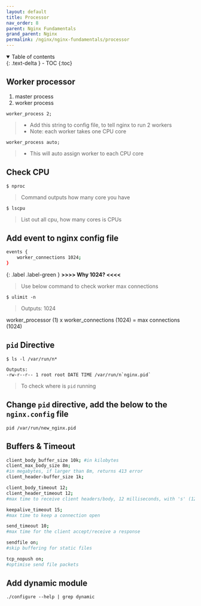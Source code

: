 ```yaml
---
layout: default    
title: Processor
nav_order: 8
parent: Nginx Fundamentals
grand_parent: Nginx
permalink: /nginx/nginx-fundamentals/processor
---
```

<details open markdown="block">
  <summary>
    Table of contents
  </summary>
  {: .text-delta }
- TOC
{:toc}
</details>


## Worker processor 
1. master process 
2. worker process 

`worker_process 2;` 
> - Add this string to config file, to tell nginx to run 2 workers 
> - Note: each worker takes one CPU core

`worker_process auto;` 
> - This will auto assign worker to each CPU core

## Check CPU
```
$ nproc  
```
> Command outputs how many core you have 

```
$ lscpu 
```
> List out all cpu, how many cores is CPUs

## Add event to nginx config file

```bash  
events {
    worker_connections 1024;
}
```

{: .label .label-green } 
**>>>> Why 1024? <<<<**
> Use below command to check worker max connections 

```
$ ulimit -n 
```
> Outputs: 1024

worker_processor (1) x worker_connections (1024) = max connections (1024)

## `pid` Directive

``` 
$ ls -l /var/run/n* 

Outputs: 
-rw-r--r-- 1 root root DATE TIME /var/run/n`nginx.pid`
```
> To check where is `pid` running 

## Change `pid` directive, add the below to the `nginx.config` file

```
pid /var/run/new_nginx.pid 
```

## Buffers & Timeout
```bash
client_body_buffer_size 10k; #in kilobytes
client_max_body_size 8m; 
#in megabytes, if larger than 8m, returns 413 error
client_header-buffer_size 1k; 

client_body_timeout 12;
client_header_timeout 12; 
#max time to receive client headers/body, 12 milliseconds, with 's' (12s) >> second

keepalive_timeout 15; 
#max time to keep a connection open

send_timeout 10;
#max time for the client accept/receive a response 

sendfile on; 
#skip buffering for static files 

tcp_nopush on;
#optimise send file packets
```

## Add dynamic module
```
./configure --help | grep dynamic 
```